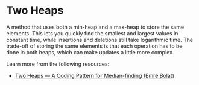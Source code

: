 # Two Heaps
A method that uses both a min-heap and a max-heap to store the same elements. This lets you quickly find the smallest and largest values in constant time, while insertions and deletions still take logarithmic time. The trade-off of storing the same elements is that each operation has to be done in both heaps, which can make updates a little more complex.

Learn more from the following resources:
- [Two Heaps — A Coding Pattern for Median-finding (Emre Bolat)](https://emre.me/coding-patterns/two-heaps/)

